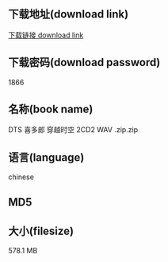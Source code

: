 ## 下载地址(download link)
[下载链接 download link](https://voluble-croquembouche-d321dc.netlify.app/?s=DTS+%E5%96%9C%E5%A4%9A%E9%83%8E+%E7%A9%BF%E8%B6%8A%E6%97%B6%E7%A9%BA+2CD2+WAV+.zip)

## 下载密码(download password)
1866

## 名称(book name)
DTS 喜多郎 穿越时空 2CD2 WAV .zip.zip

## 语言(language)
chinese

## MD5


## 大小(filesize)
578.1 MB
